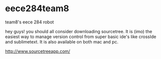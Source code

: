# eece284team8
team8's eece 284 robot

hey guys!
you should all consider downloading sourcetree. It is (imo) the easiest way to manage version control from super basic ide's like crossIde and sublimetext. It is also available on both mac and pc.

http://www.sourcetreeapp.com/
